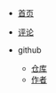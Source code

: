 * [首页](README.md)
 
* [评论](https://tkzx.us.kg/pinglun)
  
* github
  * [仓库](https://github.com/txm404/txm4)
  * [作者](https://github.com/txm404) 
          
